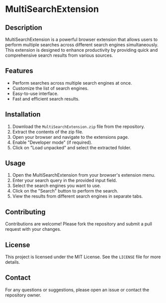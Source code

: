 
# MultiSearchExtension

## Description
MultiSearchExtension is a powerful browser extension that allows users to perform multiple searches across different search engines simultaneously. This extension is designed to enhance productivity by providing quick and comprehensive search results from various sources.

## Features
- Perform searches across multiple search engines at once.
- Customize the list of search engines.
- Easy-to-use interface.
- Fast and efficient search results.

## Installation
1. Download the `MultiSearchExtension.zip` file from the repository.
2. Extract the contents of the zip file.
3. Open your browser and navigate to the extensions page.
4. Enable "Developer mode" (if required).
5. Click on "Load unpacked" and select the extracted folder.

## Usage
1. Open the MultiSearchExtension from your browser's extension menu.
2. Enter your search query in the provided input field.
3. Select the search engines you want to use.
4. Click on the "Search" button to perform the search.
5. View the results from different search engines in separate tabs.

## Contributing
Contributions are welcome! Please fork the repository and submit a pull request with your changes.

## License
This project is licensed under the MIT License. See the `LICENSE` file for more details.

## Contact
For any questions or suggestions, please open an issue or contact the repository owner.

